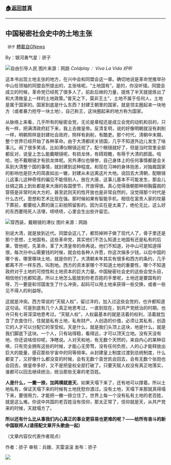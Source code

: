 ###  [:house:返回首頁](https://github.com/ourhimalayas/txt)
---


## 中国秘密社会史中的土地主张
` 骄子` [轉載自GNews](https://gnews.org/zh-hans/1594049/)

By：银河勇气星｜骄子

![](https://assets.gnews.org/wp-content/uploads/2021/10/1600.jpg)自由引导人民 图片来源：网路
*Coldplay： Viva La Vida 好听*


这本书出现土地主张的地方，在兴中会和同盟会这一章。确切地说是革命党推举孙中山任领袖的同盟会所提出的，主张啥呢。“土地国有”。是的，你没听错。同盟会成立的时候，革命党已经死了很多人了，前赴后继的力量，提炼了半天就提炼出了和大清做皇上一样的土地政策。”普天之下，莫非王土”，土地不属于任何人，土地是属于国家的。国家到底是什么东西？封建王朝里的国家，就是领主圈起来一块地方（或者暴力抢夺一块土地），自己称王，这块圈起来的地方称为国家。

从脉络上来看，几乎所有的秘密会党，无论是章程还是成立会党的动机和目的，只有一样，把满清政府赶下来，我上去做皇帝。反清复明，说的好像明朝就没有剥削一样，明朝照样是封建社会政府，照样有剥削，有酷吏。那个时代，清朝中末期，整个世界已经开始了各种革命。由于大清都闭关锁国，几乎不知道外边儿发生了啥事儿。闹了很多笑话，比如溥仪眼镜近视了，配个眼镜就好了，但是当时宫里全部都反对，说皇上怎么能戴眼镜呢，有损龙体，有碍观瞻，有辱于大清的颜面。哈哈，他不戴眼镜才有损龙体呢。另外溥仪也够惨，自己身体上的任何事情都是会关系到大清整个国的事情，就封建到这种程度。和现在习神的身体抱恙，对独裁国家的影响也是巨大的简直如出一辙，封建从未远离这片大地。说回去大清朝，配眼镜儿这事儿这种奇怪的偏见不能怪别人，放在大唐，这事儿基本不可能发生，那会儿丝绸之路上到处都是来大唐的各国使节，开放得很。真心觉得唐朝那种袒胸露肩的穿搭是非常时尚大方的，甚至武则天的性开放也是非常自然的，没觉得那个时代是什么古代，思想和艺术比现在强。那时候如果有智能手机，相信在富贵人家的坟墓下葬前，都要给入葬的唐三彩拍照留影的。因为实在是太美了，绝伦无比，这么好的东西要陪死人活埋，啧啧啧，心里会生出些许留恋。

![](https://assets.gnews.org/wp-content/uploads/2021/10/溥仪.png)穿西装，戴眼镜的溥仪 图片来源：网路

别说大清，就是放到近代。同盟会这儿了，都剪掉辫子做了现代人了，骨子里还是那个思想，土地国有。这些革命党，其实他们不怎么知道土地国有还是私有的后果，管他呢，先革命，革了大清皇帝的命再说。他们不知道，孙中山可是知道得很，每次孙中山需要钱的时候，就会给各种人许愿，你这次捐多少钱，以后中国的哪个省，哪里哪块土地，就是你的了。大清朝末年其实有很多和西方的条约，几乎都离不开一样东西，叫割地。西方的资本家哪个不知道土地的重要性，哪个不知道政府对于土地的可控性和土地资本的巨大力量。中国秘密社会史的这些会党头目，相信他们也都知道。所以土地怎么能放到你老百姓的手里呢，土地还是要国有的呀，万一要是和邻国发生了什么冲突，起码可以用土地来获得一些交换，或者一些见不得人的利益呀。

这就是冲突。西方常说的“天赋人权”，留过洋的，加入过这些会党的，也许都知道这句话。可是到底有几个人真正地思考过，一直到现在，到共产党统治的时期，也许只有七哥深深地思考过。“天赋人权”，人权最基本的就是活着的权利，活着就包含了衣食住行，住就是私有土地，私有财产。人创造的价值，必须让其私有，创造它的人才可以分配它的享受权。天是什么，就是我们头顶上这块，地是什么，就是我们脚底下这块。一个人，只有站得稳，看得远，才可以顶天立地。没有天没有地，你还说啥信仰呢，净瞎说。人对天和地，有无数个天然的，来自内心的某种召唤，只有完全拥有这些的时候，才能心无旁骛，没有任何负担，人的心才能释放出巨大的能量，感召那些宇宙中的同等频率。从封建皇上制度过渡到总统制度，什么都变了，又好像什么都没变的时候，会有无数个袁世凯会回去，会有无数个张勋也会回去，做皇帝多好，又不是把皇权全部打破了。只要天赋人权没有真正地落实，谁都可以回去继续统治，统治那些无辜的老百姓。

**人是什么，一撇一捺，加两横就是天**。如果天塌下来了，还有地可以撑着。所以土地私有，保证天塌下来的时候有土地抚慰你渡过。没有土地，天塌下来那就真得塌下来，要很用力，才能把一撇一捺立住了。世界上每一个没有私有土地的老百姓，就是这么难。你说中共国的老百姓没有信仰，那太正常了，信仰就是天，从共产党来的时候，天就塌方了。

**所以还有什么比从事我们内心真正的事业更容易也更难的呢？——给所有奋斗的新中国联邦人(请搭配文章开头歌曲一起）**


（文章内容仅代表作者观点）



作者：骄子
审核：兵嫂、天雷滚滚
发布：骄子

![](https://assets.gnews.org/wp-content/uploads/2021/09/欢迎战友回家.jpeg)
